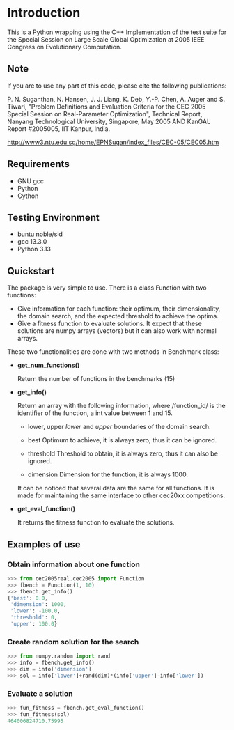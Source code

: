 # Introduction

This is a Python wrapping using the C++ Implementation of the test suite for the Special Session on Large Scale Global Optimization at 2005 IEEE Congress on Evolutionary Computation.

## Note

If you are to use any part of this code, please cite the following publications:

P. N. Suganthan, N. Hansen, J. J. Liang, K. Deb, Y.-P. Chen, A. Auger and S. Tiwari, "Problem Definitions and Evaluation Criteria for the CEC 2005 Special Session on Real-Parameter Optimization", Technical Report, Nanyang Technological University, Singapore, May 2005 AND KanGAL Report #2005005, IIT Kanpur, India.

http://www3.ntu.edu.sg/home/EPNSugan/index_files/CEC-05/CEC05.htm   

## Requirements

* GNU gcc
* Python
* Cython

## Testing Environment

* buntu noble/sid
* gcc 13.3.0
* Python 3.13

## Quickstart

The package is very simple to use. There is a class Function with two functions:

* Give information for each function: their optimum, their dimensionality, the domain search, and the expected threshold to achieve the optima.
* Give a fitness function to evaluate solutions. It expect that these solutions are numpy arrays (vectors) but it can also work with normal arrays.

These two functionalities are done with two methods in Benchmark class:

- **get_num_functions()**

  Return the number of functions in the benchmarks (15)

- **get_info()**

  Return an array with the following information, where /function_id/ is the identifier of the function, a int value between 1 and 15.

    - lower, upper
        *lower* and *upper* boundaries of the domain search. 

    - best
        Optimum to achieve, it is always zero, thus it can be ignored.

    - threshold
        Threshold to obtain, it is always zero, thus it can also be ignored.

    - dimension
        Dimension for the function, it is always 1000.

    It can be noticed that several data are the same for all functions. It is made for maintaining the 
    same interface to other cec20xx competitions.

- **get_eval_function()**

  It returns the fitness function to evaluate the solutions.

## Examples of use

### Obtain information about one function

```python
>>> from cec2005real.cec2005 import Function
>>> fbench = Function(1, 10)
>>> fbench.get_info()
{'best': 0.0,
 'dimension': 1000,
 'lower': -100.0,
 'threshold': 0,
 'upper': 100.0}
```

### Create random solution for the search

```python
>>> from numpy.random import rand
>>> info = fbench.get_info()
>>> dim = info['dimension']
>>> sol = info['lower']+rand(dim)*(info['upper']-info['lower'])
```

### Evaluate a solution

```python
>>> fun_fitness = fbench.get_eval_function()
>>> fun_fitness(sol)
464006824710.75995
```
